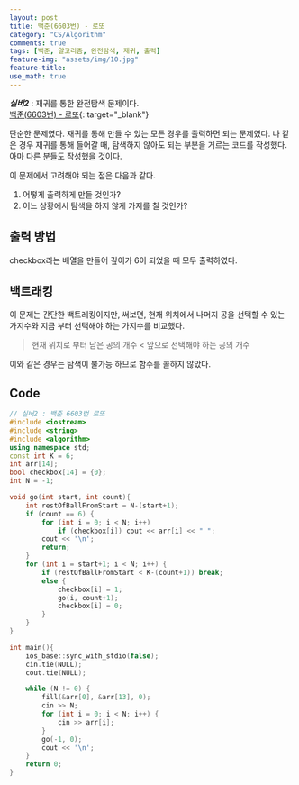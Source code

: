 ```yaml
---
layout: post
title: 백준(6603번) - 로또
category: "CS/Algorithm"
comments: true
tags: [백준, 알고리즘, 완전탐색, 재귀, 출력]
feature-img: "assets/img/10.jpg"
feature-title:
use_math: true
---
```


**_실버2_** : 재귀를 통한 완전탐색 문제이다.  
[백준(6603번) - 로또](https://www.acmicpc.net/problem/6603){: target="\_blank"}

단순한 문제였다. 재귀를 통해 만들 수 있는 모든 경우를 출력하면 되는 문제였다. 나 같은 경우 재귀를 통해 들어갈 때, 탐색하지 않아도 되는 부분을 거르는 코드를 작성했다. 아마 다른 분들도 작성했을 것이다.

이 문제에서 고려해야 되는 점은 다음과 같다.

1. 어떻게 출력하게 만들 것인가?
2. 어느 상황에서 탐색을 하지 않게 가지를 칠 것인가?

## 출력 방법

checkbox라는 배열을 만들어 깊이가 6이 되었을 때 모두 출력하였다.

## 백트래킹

이 문제는 간단한 백트레킹이지만, 써보면, 현재 위치에서 나머지 공을 선택할 수 있는 가지수와 지금 부터 선택해야 하는 가지수를 비교했다.

> 현재 위치로 부터 남은 공의 개수 < 앞으로 선택해야 하는 공의 개수

이와 같은 경우는 탐색이 불가능 하므로 함수를 콜하지 않았다.

## Code

```c++
// 실버2 : 백준 6603번 로또
#include <iostream>
#include <string>
#include <algorithm>
using namespace std;
const int K = 6;
int arr[14];
bool checkbox[14] = {0};
int N = -1;

void go(int start, int count){
    int restOfBallFromStart = N-(start+1);
    if (count == 6) {
        for (int i = 0; i < N; i++)
            if (checkbox[i]) cout << arr[i] << " ";
        cout << '\n';
        return;
    }
    for (int i = start+1; i < N; i++) {
        if (restOfBallFromStart < K-(count+1)) break;
        else {
            checkbox[i] = 1;
            go(i, count+1);
            checkbox[i] = 0;
        }
    }
}

int main(){
    ios_base::sync_with_stdio(false);
    cin.tie(NULL);
    cout.tie(NULL);

    while (N != 0) {
        fill(&arr[0], &arr[13], 0);
        cin >> N;
        for (int i = 0; i < N; i++) {
            cin >> arr[i];
        }
        go(-1, 0);
        cout << '\n';
    }
    return 0;
}

```
